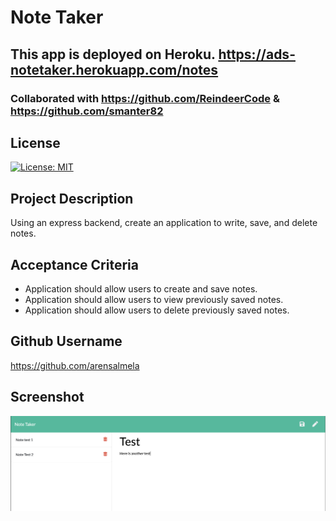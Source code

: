 # Note Taker

## This app is deployed on Heroku. https://ads-notetaker.herokuapp.com/notes

### Collaborated with https://github.com/ReindeerCode & https://github.com/smanter82

## License

[![License: MIT](https://img.shields.io/badge/License-MIT-yellow.svg)](https://opensource.org/licenses/MIT)

## Project Description

Using an express backend, create an application to write, save, and delete notes.

## Acceptance Criteria

- Application should allow users to create and save notes.
- Application should allow users to view previously saved notes.
- Application should allow users to delete previously saved notes.

## Github Username

https://github.com/arensalmela

## Screenshot

![Screenshot of notes](./Screenshot/notetaker.png)

